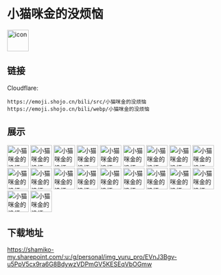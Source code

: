 # 小猫咪金的没烦恼
<img src="https://emoji.shojo.cn/bili/src/小猫咪金的没烦恼/icon.png" width="50" height="50" alt="icon">

## 链接
Cloudflare:
```
https://emoji.shojo.cn/bili/src/小猫咪金的没烦恼
https://emoji.shojo.cn/bili/webp/小猫咪金的没烦恼
```
## 展示
<img src="https://emoji.shojo.cn/bili/src/小猫咪金的没烦恼/小猫咪金的没烦恼-快逃.png" width="50" height="50" alt="小猫咪金的没烦恼-快逃">
<img src="https://emoji.shojo.cn/bili/src/小猫咪金的没烦恼/小猫咪金的没烦恼-饿饿饭饭.png" width="50" height="50" alt="小猫咪金的没烦恼-饿饿饭饭">
<img src="https://emoji.shojo.cn/bili/src/小猫咪金的没烦恼/小猫咪金的没烦恼-就这.png" width="50" height="50" alt="小猫咪金的没烦恼-就这">
<img src="https://emoji.shojo.cn/bili/src/小猫咪金的没烦恼/小猫咪金的没烦恼-饮茶先啦.png" width="50" height="50" alt="小猫咪金的没烦恼-饮茶先啦">
<img src="https://emoji.shojo.cn/bili/src/小猫咪金的没烦恼/小猫咪金的没烦恼-想看看喵.png" width="50" height="50" alt="小猫咪金的没烦恼-想看看喵">
<img src="https://emoji.shojo.cn/bili/src/小猫咪金的没烦恼/小猫咪金的没烦恼-爸爸.png" width="50" height="50" alt="小猫咪金的没烦恼-爸爸">
<img src="https://emoji.shojo.cn/bili/src/小猫咪金的没烦恼/小猫咪金的没烦恼-妈妈.png" width="50" height="50" alt="小猫咪金的没烦恼-妈妈">
<img src="https://emoji.shojo.cn/bili/src/小猫咪金的没烦恼/小猫咪金的没烦恼-猪猪鼻子.png" width="50" height="50" alt="小猫咪金的没烦恼-猪猪鼻子">
<img src="https://emoji.shojo.cn/bili/src/小猫咪金的没烦恼/小猫咪金的没烦恼-猫猫疑问.png" width="50" height="50" alt="小猫咪金的没烦恼-猫猫疑问">
<img src="https://emoji.shojo.cn/bili/src/小猫咪金的没烦恼/小猫咪金的没烦恼-嗨到模糊.png" width="50" height="50" alt="小猫咪金的没烦恼-嗨到模糊">
<img src="https://emoji.shojo.cn/bili/src/小猫咪金的没烦恼/小猫咪金的没烦恼-围笑.png" width="50" height="50" alt="小猫咪金的没烦恼-围笑">
<img src="https://emoji.shojo.cn/bili/src/小猫咪金的没烦恼/小猫咪金的没烦恼-早上好.png" width="50" height="50" alt="小猫咪金的没烦恼-早上好">
<img src="https://emoji.shojo.cn/bili/src/小猫咪金的没烦恼/小猫咪金的没烦恼-晚安.png" width="50" height="50" alt="小猫咪金的没烦恼-晚安">
<img src="https://emoji.shojo.cn/bili/src/小猫咪金的没烦恼/小猫咪金的没烦恼-哭喵.png" width="50" height="50" alt="小猫咪金的没烦恼-哭喵">
<img src="https://emoji.shojo.cn/bili/src/小猫咪金的没烦恼/小猫咪金的没烦恼-love了.png" width="50" height="50" alt="小猫咪金的没烦恼-love了">
<img src="https://emoji.shojo.cn/bili/src/小猫咪金的没烦恼/小猫咪金的没烦恼-要贴贴.png" width="50" height="50" alt="小猫咪金的没烦恼-要贴贴">
<img src="https://emoji.shojo.cn/bili/src/小猫咪金的没烦恼/小猫咪金的没烦恼-打call喵.png" width="50" height="50" alt="小猫咪金的没烦恼-打call喵">
<img src="https://emoji.shojo.cn/bili/src/小猫咪金的没烦恼/小猫咪金的没烦恼-哇哦.png" width="50" height="50" alt="小猫咪金的没烦恼-哇哦">
<img src="https://emoji.shojo.cn/bili/src/小猫咪金的没烦恼/小猫咪金的没烦恼-嗷呜.png" width="50" height="50" alt="小猫咪金的没烦恼-嗷呜">
<img src="https://emoji.shojo.cn/bili/src/小猫咪金的没烦恼/小猫咪金的没烦恼-纳尼.png" width="50" height="50" alt="小猫咪金的没烦恼-纳尼">

## 下载地址

https://shamiko-my.sharepoint.com/:u:/g/personal/img_yuru_pro/EVnJ3Bgv-u5PpV5cx9ra6G8BdywzVDPmGV5KESEqVbOGmw